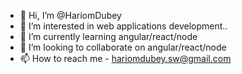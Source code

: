 - 👋 Hi, I’m @HariomDubey
- 👀 I’m interested in web applications development..
- 🌱 I’m currently learning angular/react/node
- 💞️ I’m looking to collaborate on angular/react/node
- 📫 How to reach me - hariomdubey.sw@gmail.com

<!---
HariomDubey/HariomDubey is a ✨ special ✨ repository because its `README.md` (this file) appears on your GitHub profile.
You can click the Preview link to take a look at your changes.
--->

